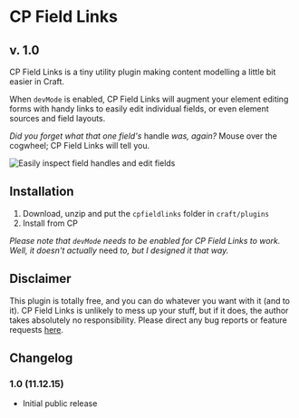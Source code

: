 # CP Field Links
## v. 1.0

CP Field Links is a tiny utility plugin making content modelling a little bit easier in Craft.

When `devMode` is enabled, CP Field Links will augment your element editing forms with handy links to easily edit individual fields, or even element sources and field layouts.

_Did you forget what that one field's_ handle _was, again?_ Mouse over the cogwheel; CP Field Links will tell you.

![Easily inspect field handles and edit fields](http://g.recordit.co/i8SOUKWYpq.gif)

## Installation

1. Download, unzip and put the `cpfieldlinks` folder in `craft/plugins`
2. Install from CP

_Please note that `devMode` needs to be enabled for CP Field Links to work. Well, it doesn't actually_ need _to, but I designed it that way._

## Disclaimer

This plugin is totally free, and you can do whatever you want with it (and to it). CP Field Links is unlikely to mess up your stuff, but if it does, the author takes absolutely no responsibility.
Please direct any bug reports or feature requests [here](https://github.com/mmikkel/CpFieldLinks-Craft/issues).

## Changelog

### 1.0 (11.12.15)
* Initial public release
